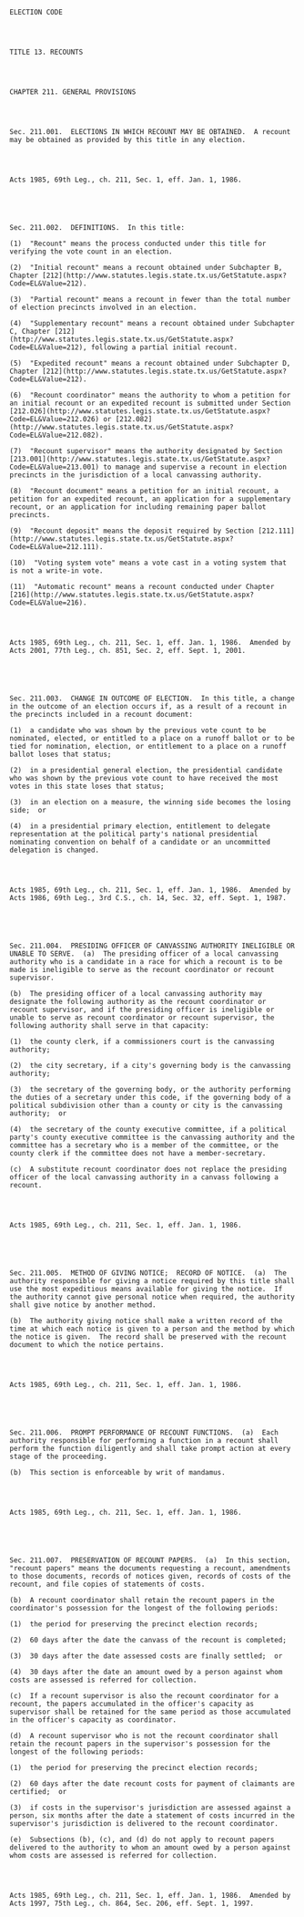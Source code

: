 ﻿
    
    
    	
    					
    
    
    ELECTION CODE
    
      
    
    
    TITLE 13. RECOUNTS
    
      
    
    
    CHAPTER 211. GENERAL PROVISIONS
    
      
    
    
    Sec. 211.001.  ELECTIONS IN WHICH RECOUNT MAY BE OBTAINED.  A recount may be obtained as provided by this title in any election.
    
    
    
    
    Acts 1985, 69th Leg., ch. 211, Sec. 1, eff. Jan. 1, 1986.
    
    
    
    
    
    Sec. 211.002.  DEFINITIONS.  In this title:
    
    (1)  "Recount" means the process conducted under this title for verifying the vote count in an election.
    
    (2)  "Initial recount" means a recount obtained under Subchapter B, Chapter [212](http://www.statutes.legis.state.tx.us/GetStatute.aspx?Code=EL&Value=212).
    
    (3)  "Partial recount" means a recount in fewer than the total number of election precincts involved in an election.
    
    (4)  "Supplementary recount" means a recount obtained under Subchapter C, Chapter [212](http://www.statutes.legis.state.tx.us/GetStatute.aspx?Code=EL&Value=212), following a partial initial recount.
    
    (5)  "Expedited recount" means a recount obtained under Subchapter D, Chapter [212](http://www.statutes.legis.state.tx.us/GetStatute.aspx?Code=EL&Value=212).
    
    (6)  "Recount coordinator" means the authority to whom a petition for an initial recount or an expedited recount is submitted under Section [212.026](http://www.statutes.legis.state.tx.us/GetStatute.aspx?Code=EL&Value=212.026) or [212.082](http://www.statutes.legis.state.tx.us/GetStatute.aspx?Code=EL&Value=212.082).
    
    (7)  "Recount supervisor" means the authority designated by Section [213.001](http://www.statutes.legis.state.tx.us/GetStatute.aspx?Code=EL&Value=213.001) to manage and supervise a recount in election precincts in the jurisdiction of a local canvassing authority.
    
    (8)  "Recount document" means a petition for an initial recount, a petition for an expedited recount, an application for a supplementary recount, or an application for including remaining paper ballot precincts.
    
    (9)  "Recount deposit" means the deposit required by Section [212.111](http://www.statutes.legis.state.tx.us/GetStatute.aspx?Code=EL&Value=212.111).
    
    (10)  "Voting system vote" means a vote cast in a voting system that is not a write-in vote.
    
    (11)  "Automatic recount" means a recount conducted under Chapter [216](http://www.statutes.legis.state.tx.us/GetStatute.aspx?Code=EL&Value=216).
    
    
    
    
    Acts 1985, 69th Leg., ch. 211, Sec. 1, eff. Jan. 1, 1986.  Amended by Acts 2001, 77th Leg., ch. 851, Sec. 2, eff. Sept. 1, 2001.
    
    
    
    
    
    Sec. 211.003.  CHANGE IN OUTCOME OF ELECTION.  In this title, a change in the outcome of an election occurs if, as a result of a recount in the precincts included in a recount document:
    
    (1)  a candidate who was shown by the previous vote count to be nominated, elected, or entitled to a place on a runoff ballot or to be tied for nomination, election, or entitlement to a place on a runoff ballot loses that status;
    
    (2)  in a presidential general election, the presidential candidate who was shown by the previous vote count to have received the most votes in this state loses that status;
    
    (3)  in an election on a measure, the winning side becomes the losing side;  or
    
    (4)  in a presidential primary election, entitlement to delegate representation at the political party's national presidential nominating convention on behalf of a candidate or an uncommitted delegation is changed.
    
    
    
    
    Acts 1985, 69th Leg., ch. 211, Sec. 1, eff. Jan. 1, 1986.  Amended by Acts 1986, 69th Leg., 3rd C.S., ch. 14, Sec. 32, eff. Sept. 1, 1987.
    
    
    
    
    
    Sec. 211.004.  PRESIDING OFFICER OF CANVASSING AUTHORITY INELIGIBLE OR UNABLE TO SERVE.  (a)  The presiding officer of a local canvassing authority who is a candidate in a race for which a recount is to be made is ineligible to serve as the recount coordinator or recount supervisor.
    
    (b)  The presiding officer of a local canvassing authority may designate the following authority as the recount coordinator or recount supervisor, and if the presiding officer is ineligible or unable to serve as recount coordinator or recount supervisor, the following authority shall serve in that capacity:
    
    (1)  the county clerk, if a commissioners court is the canvassing authority;
    
    (2)  the city secretary, if a city's governing body is the canvassing authority;
    
    (3)  the secretary of the governing body, or the authority performing the duties of a secretary under this code, if the governing body of a political subdivision other than a county or city is the canvassing authority;  or
    
    (4)  the secretary of the county executive committee, if a political party's county executive committee is the canvassing authority and the committee has a secretary who is a member of the committee, or the county clerk if the committee does not have a member-secretary.
    
    (c)  A substitute recount coordinator does not replace the presiding officer of the local canvassing authority in a canvass following a recount.
    
    
    
    
    Acts 1985, 69th Leg., ch. 211, Sec. 1, eff. Jan. 1, 1986.
    
    
    
    
    
    Sec. 211.005.  METHOD OF GIVING NOTICE;  RECORD OF NOTICE.  (a)  The authority responsible for giving a notice required by this title shall use the most expeditious means available for giving the notice.  If the authority cannot give personal notice when required, the authority shall give notice by another method.
    
    (b)  The authority giving notice shall make a written record of the time at which each notice is given to a person and the method by which the notice is given.  The record shall be preserved with the recount document to which the notice pertains.
    
    
    
    
    Acts 1985, 69th Leg., ch. 211, Sec. 1, eff. Jan. 1, 1986.
    
    
    
    
    
    Sec. 211.006.  PROMPT PERFORMANCE OF RECOUNT FUNCTIONS.  (a)  Each authority responsible for performing a function in a recount shall perform the function diligently and shall take prompt action at every stage of the proceeding.
    
    (b)  This section is enforceable by writ of mandamus.
    
    
    
    
    Acts 1985, 69th Leg., ch. 211, Sec. 1, eff. Jan. 1, 1986.
    
    
    
    
    
    Sec. 211.007.  PRESERVATION OF RECOUNT PAPERS.  (a)  In this section, "recount papers" means the documents requesting a recount, amendments to those documents, records of notices given, records of costs of the recount, and file copies of statements of costs.
    
    (b)  A recount coordinator shall retain the recount papers in the coordinator's possession for the longest of the following periods:
    
    (1)  the period for preserving the precinct election records;
    
    (2)  60 days after the date the canvass of the recount is completed;
    
    (3)  30 days after the date assessed costs are finally settled;  or
    
    (4)  30 days after the date an amount owed by a person against whom costs are assessed is referred for collection.
    
    (c)  If a recount supervisor is also the recount coordinator for a recount, the papers accumulated in the officer's capacity as supervisor shall be retained for the same period as those accumulated in the officer's capacity as coordinator.
    
    (d)  A recount supervisor who is not the recount coordinator shall retain the recount papers in the supervisor's possession for the longest of the following periods:
    
    (1)  the period for preserving the precinct election records;
    
    (2)  60 days after the date recount costs for payment of claimants are certified;  or
    
    (3)  if costs in the supervisor's jurisdiction are assessed against a person, six months after the date a statement of costs incurred in the supervisor's jurisdiction is delivered to the recount coordinator.
    
    (e)  Subsections (b), (c), and (d) do not apply to recount papers delivered to the authority to whom an amount owed by a person against whom costs are assessed is referred for collection.
    
    
    
    
    Acts 1985, 69th Leg., ch. 211, Sec. 1, eff. Jan. 1, 1986.  Amended by Acts 1997, 75th Leg., ch. 864, Sec. 206, eff. Sept. 1, 1997.
    
    
    
    
    				
